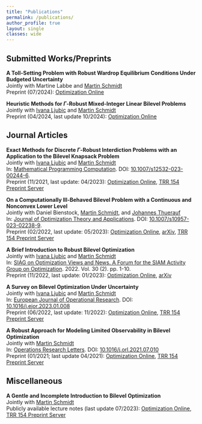 ```yaml
---
title: "Publications"
permalink: /publications/
author_profile: true
layout: single
classes: wide
---
```

## Submitted Works/Preprints

__A Toll-Setting Problem with Robust Wardrop Equilibrium Conditions Under Budgeted Uncertainty__  
Jointly with Martine Labbe and [Martin Schmidt](https://martinschmidt.squarespace.com/home)  
Preprint (07/2024): [Optimization Online](https://optimization-online.org/?p=26949)  

__Heuristic Methods for $\Gamma$-Robust Mixed-Integer Linear Bilevel Problems__  
Jointly with [Ivana Ljubic](https://ivanaljubic.github.io/) and [Martin Schmidt](https://martinschmidt.squarespace.com/home)  
Preprint (04/2024, last update 10/2024): [Optimization Online](https://optimization-online.org/?p=26186)  

## Journal Articles  

__Exact Methods for Discrete $\Gamma$-Robust Interdiction Problems with an Application to the Bilevel Knapsack Problem__  
Jointly with [Ivana Ljubic](https://ivanaljubic.github.io/) and [Martin Schmidt](https://martinschmidt.squarespace.com/home)  
In: [Mathematical Programming Computation](https://www.springer.com/journal/12532). DOI: [10.1007/s12532-023-00244-6](https://doi.org/10.1007/s12532-023-00244-6).   
Preprint (11/2021, last update: 04/2023): [Optimization Online](https://optimization-online.org/2021/11/8678/), [TRR 154 Preprint Server](https://opus4.kobv.de/opus4-trr154/frontdoor/index/index/docId/471)  

__On a Computationally Ill-Behaved Bilevel Problem with a Continuous and Nonconvex Lower Level__  
Jointly with Daniel Bienstock, [Martin Schmidt](https://martinschmidt.squarespace.com/home), and [Johannes Thuerauf](https://www.johannesthuerauf.com/)  
In: [Journal of Optimization Theory and Applications](https://www.springer.com/journal/10957). DOI: [10.1007/s10957-023-02238-9](https://link.springer.com/article/10.1007/s10957-023-02238-9).  
Preprint (02/2022, last update: 05/2023): [Optimization Online](https://optimization-online.org/2022/02/8784/), [arXiv](https://arxiv.org/pdf/2202.01033.pdf), [TRR 154 Preprint Server](https://opus4.kobv.de/opus4-trr154/frontdoor/index/index/docId/484)  

__A Brief Introduction to Robust Bilevel Optimization__  
Jointly with [Ivana Ljubic](https://ivanaljubic.github.io/) and [Martin Schmidt](https://martinschmidt.squarespace.com/home)  
In: [SIAG on Optimization Views and News. A Forum for the SIAM Activity Group on Optimization](https://siagoptimization.github.io/). 2022. Vol. 30 (2). pp. 1-10.  
Preprint (11/2022, last update: 01/2023): [Optimization Online](https://optimization-online.org/2022/11/a-brief-introduction-to-robust-bilevel-optimization/), [arXiv](https://arxiv.org/abs/2211.16072)  

__A Survey on Bilevel Optimization Under Uncertainty__  
Jointly with [Ivana Ljubic](https://ivanaljubic.github.io/) and [Martin Schmidt](https://martinschmidt.squarespace.com/home)  
In: [European Journal of Operational Research](https://www.sciencedirect.com/journal/european-journal-of-operational-research). DOI: [10.1016/j.ejor.2023.01.008](https://www.sciencedirect.com/science/article/pii/S0377221723000073?via%3Dihub)  
Preprint (06/2022, last update: 11/2022): [Optimization Online](https://optimization-online.org/2022/06/8963/), [TRR 154 Preprint Server](https://opus4.kobv.de/opus4-trr154/frontdoor/index/index/docId/491)   

__A Robust Approach for Modeling Limited Observability in Bilevel Optimization__  
Jointly with [Martin Schmidt](https://martinschmidt.squarespace.com/home)  
In: [Operations Research Letters](https://www.sciencedirect.com/journal/operations-research-letters). DOI: [10.1016/j.orl.2021.07.010](https://www.sciencedirect.com/science/article/abs/pii/S0167637721001188?via%3Dihub)  
Preprint (01/2021; last update 04/2021): [Optimization Online](https://optimization-online.org/2021/01/8200/), [TRR 154 Preprint Server](https://opus4.kobv.de/opus4-trr154/frontdoor/index/index/docId/363)  

## Miscellaneous  
__A Gentle and Incomplete Introduction to Bilevel Optimization__  
Jointly with [Martin Schmidt](https://martinschmidt.squarespace.com/home)  
Publicly available lecture notes (last update 07/2023): [Optimization Online](https://optimization-online.org/2021/06/8450/), [TRR 154 Preprint Server](https://opus4.kobv.de/opus4-trr154/frontdoor/index/index/docId/392)  

